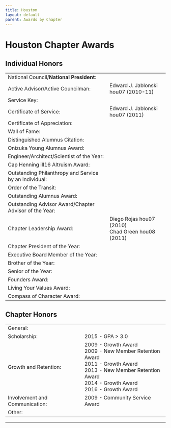 ```yaml
---
title: Houston
layout: default
parent: Awards by Chapter
---
```


<link rel="stylesheet" href="{{ '/assets/css/by_chapter.css' | relative_url }}">

# Houston Chapter Awards

## Individual Honors

<table>
<tbody>
<tr>
<td>National Council/<b>National President</b>:</td>
<td>
</td></tr>

<tr>
<td>Active Advisor/Active Councilman:</td>
<td>Edward J. Jablonski hou07 (2010-11)
</td></tr>

<tr>
<td>Service Key:</td>
<td>
</td></tr>

<tr>
<td>Certificate of Service:</td>
<td>Edward J. Jablonski hou07 (2011)
</td></tr>

<tr>
<td>Certificate of Appreciation:</td>
<td>
</td></tr>

<tr>
<td>Wall of Fame:</td>
<td>
</td></tr>

<tr>
<td>Distinguished Alumnus Citation:</td>
<td>
</td></tr>

<tr>
<td>Onizuka Young Alumnus Award:</td>
<td>
</td></tr>

<tr>
<td>Engineer/Architect/Scientist of the Year:</td>
<td>
</td></tr>

<tr>
<td>Cap Henning ill16 Altruism Award:</td>
<td>
</td></tr>

<tr>
<td>Outstanding Philanthropy and Service by an Individual:</td>
<td>
</td></tr>

<tr>
<td>Order of the Transit:</td>
<td>
</td></tr>

<tr>
<td>Outstanding Alumnus Award:</td>
<td>
</td></tr>

<tr>
<td>Outstanding Advisor Award/Chapter Advisor of the Year:</td>
<td>
</td></tr>

<tr>
<td>Chapter Leadership Award:</td>
<td>Diego Rojas hou07 (2010)
<br>Chad Green hou08 (2011)
</td></tr>

<tr>
<td>Chapter President of the Year:</td>
<td>
</td></tr>

<tr>
<td>Executive Board Member of the Year:</td>
<td>
</td></tr>

<tr>
<td>Brother of the Year:</td>
<td>
</td></tr>

<tr>
<td>Senior of the Year:</td>
<td>
</td></tr>

<tr>
<td>Founders Award:</td>
<td>
</td></tr>

<tr>
<td>Living Your Values Award:</td>
<td>
</td></tr>

<tr>
<td>Compass of Character Award:</td>
<td>
</td></tr>

</tbody>
</table>

## Chapter Honors

<table>
<tbody>

<tr>
<td>General:</td>
<td>
</td></tr>

<tr>
<td>Scholarship:</td>
<td>2015 - GPA > 3.0
</td></tr>

<tr>
<td>Growth and Retention:</td>
<td>2009 - Growth Award
<br>2009 - New Member Retention Award
<br>2011 - Growth Award
<br>2013 - New Member Retention Award
<br>2014 - Growth Award
<br>2016 - Growth Award
</td></tr>

<tr>
<td>Involvement and Communication:</td>
<td>2009 - Community Service Award
</td></tr>

<tr>
<td>Other:</td>
<td>
</td></tr>
</tbody>
</table>

---
